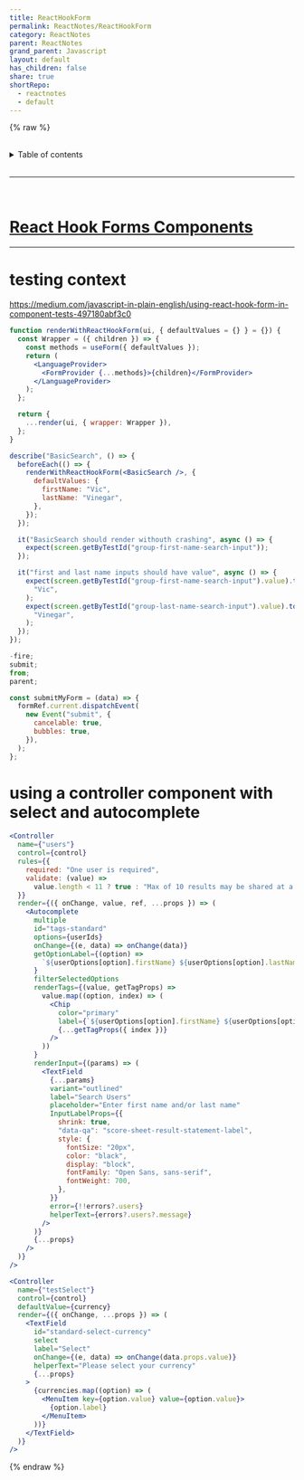 ```yaml
---
title: ReactHookForm
permalink: ReactNotes/ReactHookForm
category: ReactNotes
parent: ReactNotes
grand_parent: Javascript
layout: default
has_children: false
share: true
shortRepo:
  - reactnotes
  - default
---
```


{% raw %}  
<br/>

<details markdown="block">                      
<summary>                      
Table of contents                      
</summary>                      
{: .text-delta }                      
1. TOC                      
{:toc}                      
</details>

<br/>

---

<br/>

# [React Hook Forms Components](https://github.com/14paxton/ReactHookFormDynamicComponents)

---

# testing context

<https://medium.com/javascript-in-plain-english/using-react-hook-form-in-component-tests-497180abf3c0>

```jsx
function renderWithReactHookForm(ui, { defaultValues = {} } = {}) {
  const Wrapper = ({ children }) => {
    const methods = useForm({ defaultValues });
    return (
      <LanguageProvider>
        <FormProvider {...methods}>{children}</FormProvider>
      </LanguageProvider>
    );
  };

  return {
    ...render(ui, { wrapper: Wrapper }),
  };
}

describe("BasicSearch", () => {
  beforeEach(() => {
    renderWithReactHookForm(<BasicSearch />, {
      defaultValues: {
        firstName: "Vic",
        lastName: "Vinegar",
      },
    });
  });

  it("BasicSearch should render withouth crashing", async () => {
    expect(screen.getByTestId("group-first-name-search-input"));
  });

  it("first and last name inputs should have value", async () => {
    expect(screen.getByTestId("group-first-name-search-input").value).toEqual(
      "Vic",
    );
    expect(screen.getByTestId("group-last-name-search-input").value).toEqual(
      "Vinegar",
    );
  });
});

-fire;
submit;
from;
parent;

const submitMyForm = (data) => {
  formRef.current.dispatchEvent(
    new Event("submit", {
      cancelable: true,
      bubbles: true,
    }),
  );
};
```

# using a controller component with select and autocomplete

```jsx
<Controller
  name={"users"}
  control={control}
  rules={{
    required: "One user is required",
    validate: (value) =>
      value.length < 11 ? true : "Max of 10 results may be shared at a time. ",
  }}
  render={({ onChange, value, ref, ...props }) => (
    <Autocomplete
      multiple
      id="tags-standard"
      options={userIds}
      onChange={(e, data) => onChange(data)}
      getOptionLabel={(option) =>
        `${userOptions[option].firstName} ${userOptions[option].lastName}`
      }
      filterSelectedOptions
      renderTags={(value, getTagProps) =>
        value.map((option, index) => (
          <Chip
            color="primary"
            label={`${userOptions[option].firstName} ${userOptions[option].lastName}`}
            {...getTagProps({ index })}
          />
        ))
      }
      renderInput={(params) => (
        <TextField
          {...params}
          variant="outlined"
          label="Search Users"
          placeholder="Enter first name and/or last name"
          InputLabelProps={{
            shrink: true,
            "data-qa": "score-sheet-result-statement-label",
            style: {
              fontSize: "20px",
              color: "black",
              display: "block",
              fontFamily: "Open Sans, sans-serif",
              fontWeight: 700,
            },
          }}
          error={!!errors?.users}
          helperText={errors?.users?.message}
        />
      )}
      {...props}
    />
  )}
/>
```

```jsx
<Controller
  name={"testSelect"}
  control={control}
  defaultValue={currency}
  render={({ onChange, ...props }) => (
    <TextField
      id="standard-select-currency"
      select
      label="Select"
      onChange={(e, data) => onChange(data.props.value)}
      helperText="Please select your currency"
      {...props}
    >
      {currencies.map((option) => (
        <MenuItem key={option.value} value={option.value}>
          {option.label}
        </MenuItem>
      ))}
    </TextField>
  )}
/>
```

{% endraw %}
